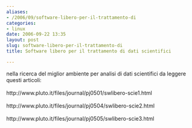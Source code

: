 ```yaml
---
aliases:
- /2006/09/software-libero-per-il-trattamento-di
categories:
- linux
date: 2006-09-22 13:35
layout: post
slug: software-libero-per-il-trattamento-di
title: Software libero per il trattamento di dati scientifici

---
```


<p>
 nella ricerca del miglior ambiente per analisi di dati scientifici da leggere questi articoli:
 <br/>
 <br/>
 http://www.pluto.it/files/journal/pj0501/swlibero-scie1.html
 <br/>
 <br/>
 http://www.pluto.it/files/journal/pj0504/swlibero-scie2.html
 <br/>
 <br/>
 http://www.pluto.it/files/journal/pj0505/swlibero-scie3.html
</p>
